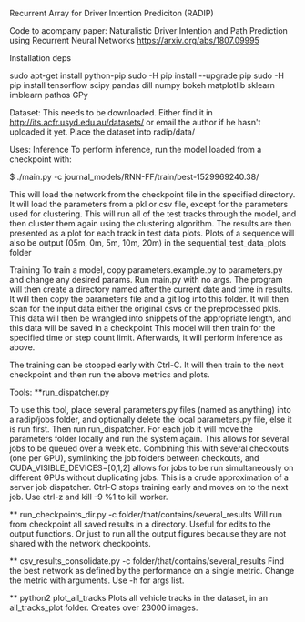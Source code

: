 Recurrent Array for Driver Intention Prediciton (RADIP)

Code to acompany paper:
Naturalistic Driver Intention and Path Prediction using Recurrent Neural Networks
https://arxiv.org/abs/1807.09995

Installation deps

sudo apt-get install python-pip
sudo -H pip install --upgrade pip
sudo -H pip install tensorflow scipy pandas dill numpy bokeh matplotlib sklearn imblearn pathos GPy

Dataset:
This needs to be downloaded.
Either find it in http://its.acfr.usyd.edu.au/datasets/ or email the author if he hasn't uploaded it yet.
Place the dataset into radip/data/

Uses:
Inference
To perform inference, run the model loaded from a checkpoint with:

$ ./main.py -c journal_models/RNN-FF/train/best-1529969240.38/

This will load the network from the checkpoint file in the specified directory. It will load the parameters
from a pkl or csv file, except for the parameters used for clustering.
This will run all of the test tracks through the model, and then cluster them again using the clustering algorithm.
The results are then presented as a plot for each track in test data plots.
Plots of a sequence will also be output (05m, 0m, 5m, 10m, 20m) in the sequential_test_data_plots folder

Training
To train a model, copy parameters.example.py to parameters.py and change any desired params. Run main.py with no args.
The program will then create a directory named after the current date and time in results.
It will then copy the parameters file and a git log into this folder.
It will then scan for the input data either the original csvs or the preprocessed pkls.
This data will then be wrangled into snippets of the appropriate length, and this data will be saved in a checkpoint
This model will then train for the specified time or step count limit. Afterwards, it will perform inference
as above.

The training can be stopped early with Ctrl-C. It will then train to the next checkpoint and then run the above metrics
and plots.


Tools:
**run_dispatcher.py

To use this tool, place several parameters.py files (named as anything) into a radip/jobs folder, and optionally delete
the local parameters.py file, else it is run first. Then run run_dispatcher. For each job it will move the parameters
folder locally and run the system again. This allows for  several jobs to be queued over a week etc. Combining this with
several checkouts (one per GPU), symlinking the job folders between checkouts, and CUDA_VISIBLE_DEVICES=[0,1,2] allows
for jobs to be run simultaneously on different GPUs without duplicating jobs. This is a crude approximation of a server
job dispatcher. Ctrl-C stops training early and moves on to the next job. Use ctrl-z and kill -9 %1 to kill worker.


** run_checkpoints_dir.py -c folder/that/contains/several_results
Will run from checkpoint all saved results in a directory. Useful for edits to the output functions. Or just to run
all the output figures because they are not shared with the network checkpoints.

** csv_results_consolidate.py -c folder/that/contains/several_results
Find the best network as defined by the performance on a single metric. Change the metric with arguments.
Use -h for args list.

** python2 plot_all_tracks
Plots all vehicle tracks in the dataset, in an all_tracks_plot folder. Creates over 23000 images.
